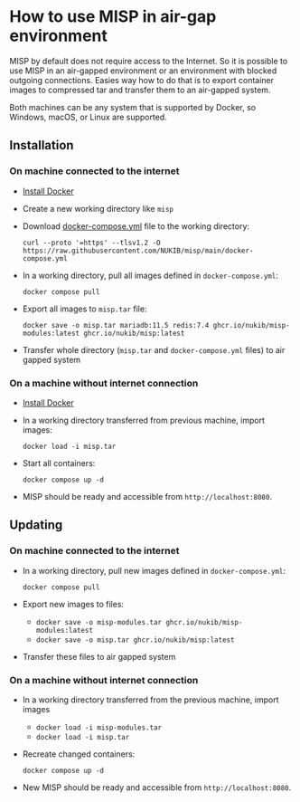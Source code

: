 # How to use MISP in air-gap environment

MISP by default does not require access to the Internet. So it is possible to use MISP in an air-gapped environment or
an environment with blocked outgoing connections. Easies way how to do that is to export container images to compressed tar
and transfer them to an air-gapped system.

Both machines can be any system that is supported by Docker, so Windows, macOS, or Linux are supported.

## Installation

### On machine connected to the internet

* [Install Docker](https://docs.docker.com/get-docker/)
* Create a new working directory like `misp`
* Download [docker-compose.yml](docker-compose.yml) file to the working directory:

  `curl --proto '=https' --tlsv1.2 -O https://raw.githubusercontent.com/NUKIB/misp/main/docker-compose.yml`

* In a working directory, pull all images defined in `docker-compose.yml`:

  `docker compose pull`

* Export all images to `misp.tar` file:
  
  `docker save -o misp.tar mariadb:11.5 redis:7.4 ghcr.io/nukib/misp-modules:latest ghcr.io/nukib/misp:latest`

* Transfer whole directory (`misp.tar` and `docker-compose.yml` files) to air gapped system

### On a machine without internet connection

* [Install Docker](https://docs.docker.com/get-docker/)
* In a working directory transferred from previous machine, import images:
    
  `docker load -i misp.tar`
* Start all containers:

  `docker compose up -d`
* MISP should be ready and accessible from `http://localhost:8080`.

## Updating

### On machine connected to the internet

* In a working directory, pull new images defined in `docker-compose.yml`:

  `docker compose pull`

* Export new images to files:
    * `docker save -o misp-modules.tar ghcr.io/nukib/misp-modules:latest`
    * `docker save -o misp.tar ghcr.io/nukib/misp:latest`
* Transfer these files to air gapped system

### On a machine without internet connection

* In a working directory transferred from the previous machine, import images
    * `docker load -i misp-modules.tar`
    * `docker load -i misp.tar`
* Recreate changed containers:

  `docker compose up -d`
* New MISP should be ready and accessible from `http://localhost:8080`.
